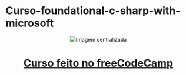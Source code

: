 # Curso-foundational-c-sharp-with-microsoft

<div align="center">
  <img src="https://res.cloudinary.com/dp4liildh/image/upload/v1740750917/Captura_de_tela_2025-02-28_093224_kaavkx.png" alt="Imagem centralizada">
  
 # [Curso feito no freeCodeCamp](https://www.freecodecamp.org/certification/Enzoboccia/foundational-c-sharp-with-microsoft)
</div>
